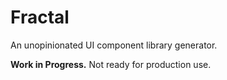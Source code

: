 # Fractal

An unopinionated UI component library generator.

**Work in Progress.** Not ready for production use.

